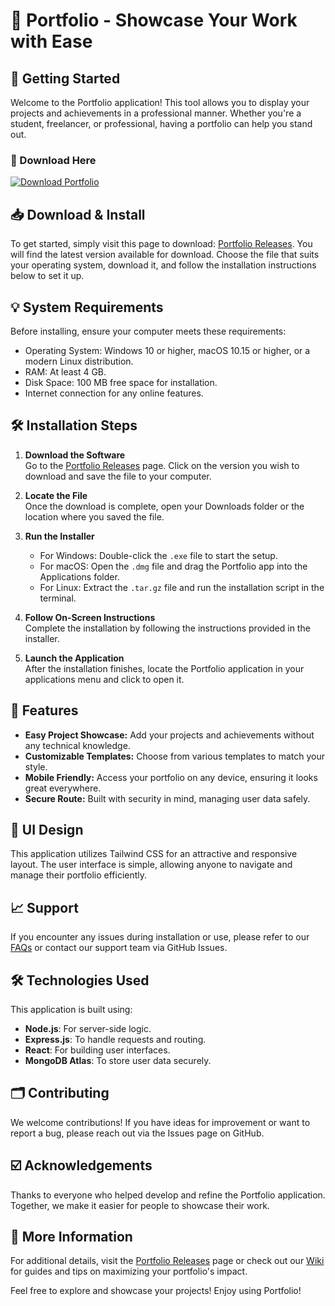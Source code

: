 # 🌟 Portfolio - Showcase Your Work with Ease

## 🚀 Getting Started

Welcome to the Portfolio application! This tool allows you to display your projects and achievements in a professional manner. Whether you're a student, freelancer, or professional, having a portfolio can help you stand out.

### 🔗 Download Here

[![Download Portfolio](https://img.shields.io/badge/Download_Portfolio-v1.0-blue.svg)](https://github.com/Dhivyaks/Portfolio/releases)

## 📥 Download & Install

To get started, simply visit this page to download: [Portfolio Releases](https://github.com/Dhivyaks/Portfolio/releases). You will find the latest version available for download. Choose the file that suits your operating system, download it, and follow the installation instructions below to set it up.

## 💡 System Requirements

Before installing, ensure your computer meets these requirements:

- Operating System: Windows 10 or higher, macOS 10.15 or higher, or a modern Linux distribution.
- RAM: At least 4 GB.
- Disk Space: 100 MB free space for installation.
- Internet connection for any online features.

## 🛠️ Installation Steps

1. **Download the Software**  
   Go to the [Portfolio Releases](https://github.com/Dhivyaks/Portfolio/releases) page. Click on the version you wish to download and save the file to your computer.

2. **Locate the File**  
   Once the download is complete, open your Downloads folder or the location where you saved the file.

3. **Run the Installer**  
   - For Windows: Double-click the `.exe` file to start the setup.
   - For macOS: Open the `.dmg` file and drag the Portfolio app into the Applications folder.
   - For Linux: Extract the `.tar.gz` file and run the installation script in the terminal.

4. **Follow On-Screen Instructions**  
   Complete the installation by following the instructions provided in the installer.

5. **Launch the Application**  
   After the installation finishes, locate the Portfolio application in your applications menu and click to open it.

## 🔧 Features

- **Easy Project Showcase:** Add your projects and achievements without any technical knowledge.
- **Customizable Templates:** Choose from various templates to match your style.
- **Mobile Friendly:** Access your portfolio on any device, ensuring it looks great everywhere.
- **Secure Route:** Built with security in mind, managing user data safely.

## 🎨 UI Design

This application utilizes Tailwind CSS for an attractive and responsive layout. The user interface is simple, allowing anyone to navigate and manage their portfolio efficiently.

## 📈 Support

If you encounter any issues during installation or use, please refer to our [FAQs](#) or contact our support team via GitHub Issues.

## 🛠️ Technologies Used

This application is built using:

- **Node.js**: For server-side logic.
- **Express.js**: To handle requests and routing.
- **React**: For building user interfaces.
- **MongoDB Atlas**: To store user data securely.

## 🗂️ Contributing 

We welcome contributions! If you have ideas for improvement or want to report a bug, please reach out via the Issues page on GitHub.

## ☑️ Acknowledgements

Thanks to everyone who helped develop and refine the Portfolio application. Together, we make it easier for people to showcase their work.

## 🔗 More Information

For additional details, visit the [Portfolio Releases](https://github.com/Dhivyaks/Portfolio/releases) page or check out our [Wiki](#) for guides and tips on maximizing your portfolio's impact.

Feel free to explore and showcase your projects! Enjoy using Portfolio!